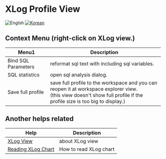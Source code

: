 # XLog Profile View
![Englsh](https://img.shields.io/badge/language-English-orange.svg) [![Korean](https://img.shields.io/badge/language-Korean-blue.svg)](XLog-Profile-View_kr.md)

## Context Menu (right-click on XLog view.)
Menu1       |  Description
------------|---------------------------
Bind SQL Parameters      | reformat sql text with including sql variables.
SQL statistics           | open sql analysis dialog.
Save full profile           | save full profile to the workspace and you can reopen it at workspace explorer view.<br>(this view doesn't show full profile if the profile size is too big to display.)

## Another helps related

Help          |        Description
------------ | --------------
[XLog View](../XLog-View.md) | about XLog view
[Reading XLog Chart](../client/Reading-XLog_kr.md) | How to read XLog chart
